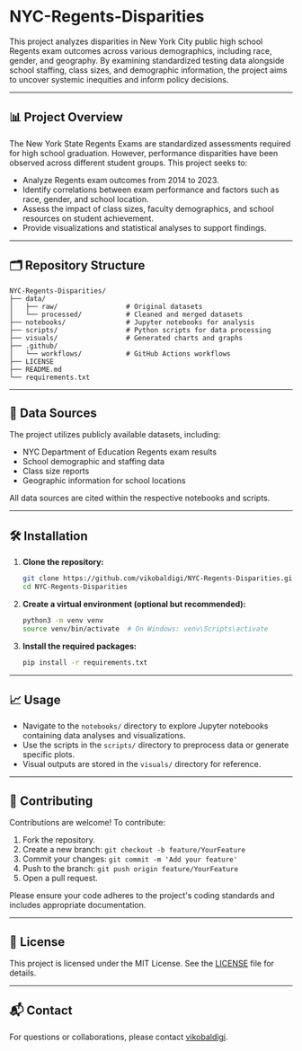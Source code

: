 # NYC-Regents-Disparities

This project analyzes disparities in New York City public high school Regents exam outcomes across various demographics, including race, gender, and geography. By examining standardized testing data alongside school staffing, class sizes, and demographic information, the project aims to uncover systemic inequities and inform policy decisions.

---

## 📊 Project Overview

The New York State Regents Exams are standardized assessments required for high school graduation. However, performance disparities have been observed across different student groups. This project seeks to:

- Analyze Regents exam outcomes from 2014 to 2023.
- Identify correlations between exam performance and factors such as race, gender, and school location.
- Assess the impact of class sizes, faculty demographics, and school resources on student achievement.
- Provide visualizations and statistical analyses to support findings.

---

## 🗂️ Repository Structure

```
NYC-Regents-Disparities/
├── data/
│   ├── raw/                 # Original datasets
│   └── processed/           # Cleaned and merged datasets
├── notebooks/               # Jupyter notebooks for analysis
├── scripts/                 # Python scripts for data processing
├── visuals/                 # Generated charts and graphs
├── .github/
│   └── workflows/           # GitHub Actions workflows
├── LICENSE
├── README.md
└── requirements.txt
```

---

## 📁 Data Sources

The project utilizes publicly available datasets, including:

- NYC Department of Education Regents exam results
- School demographic and staffing data
- Class size reports
- Geographic information for school locations

All data sources are cited within the respective notebooks and scripts.

---

## 🛠️ Installation

1. **Clone the repository:**

   ```bash
   git clone https://github.com/vikobaldigi/NYC-Regents-Disparities.git
   cd NYC-Regents-Disparities
   ```

2. **Create a virtual environment (optional but recommended):**

   ```bash
   python3 -m venv venv
   source venv/bin/activate  # On Windows: venv\Scripts\activate
   ```

3. **Install the required packages:**

   ```bash
   pip install -r requirements.txt
   ```

---

## 📈 Usage

- Navigate to the `notebooks/` directory to explore Jupyter notebooks containing data analyses and visualizations.
- Use the scripts in the `scripts/` directory to preprocess data or generate specific plots.
- Visual outputs are stored in the `visuals/` directory for reference.

---

## 🤝 Contributing

Contributions are welcome! To contribute:

1. Fork the repository.
2. Create a new branch: `git checkout -b feature/YourFeature`
3. Commit your changes: `git commit -m 'Add your feature'`
4. Push to the branch: `git push origin feature/YourFeature`
5. Open a pull request.

Please ensure your code adheres to the project's coding standards and includes appropriate documentation.

---

## 📄 License

This project is licensed under the MIT License. See the [LICENSE](LICENSE) file for details.

---

## 📬 Contact

For questions or collaborations, please contact [vikobaldigi](https://github.com/vikobaldigi).
